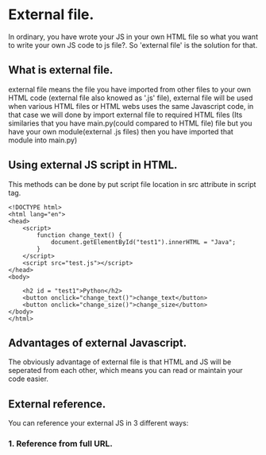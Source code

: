 # External file.
In ordinary, you have wrote your JS in your own HTML file so what you want to write your own JS code to js file?. So 'external file' is the solution for that.
## What is external file.
external file means the file you have imported from other files to your own HTML code (external file also knowed as '.js' file), external file will be used when various HTML files or HTML webs uses the same Javascript code, in that case we will done by import external file to required HTML files (Its similaries that you have main.py(could compared to HTML file) file but you have your own module(external .js files) then you have imported that module into main.py)
## Using external JS script in HTML.
This methods can be done by put script file location in src attribute in script tag.
```
<!DOCTYPE html>
<html lang="en">
<head>
    <script>
        function change_text() {
            document.getElementById("test1").innerHTML = "Java";
        }
    </script>
    <script src="test.js"></script>
</head>
<body>
    
    <h2 id = "test1">Python</h2>
    <button onclick="change_text()">change_text</button>
    <button onclick="change_size()">change_size</button>
</body>
</html>
```
## Advantages of external Javascript. 
The obviously advantage of external file is that HTML and JS will be seperated from each other, which means you can read or maintain your code easier.
## External reference.
You can reference your external JS in 3 different ways:
### 1. Reference from full URL.

